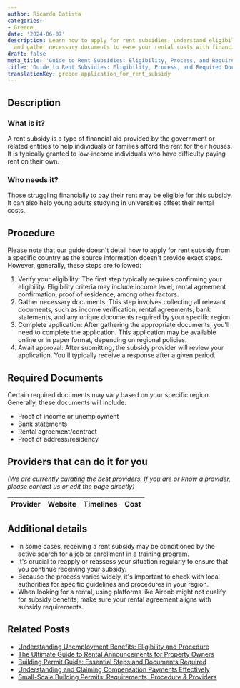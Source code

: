 ```yaml
---
author: Ricardo Batista
categories:
- Greece
date: '2024-06-07'
description: Learn how to apply for rent subsidies, understand eligibility criteria,
  and gather necessary documents to ease your rental costs with financial aid.
draft: false
meta_title: 'Guide to Rent Subsidies: Eligibility, Process, and Required Documents'
title: 'Guide to Rent Subsidies: Eligibility, Process, and Required Documents'
translationKey: greece-application_for_rent_subsidy
---
```


## Description
### What is it?
A rent subsidy is a type of financial aid provided by the government or related entities to help individuals or families afford the rent for their houses. It is typically granted to low-income individuals who have difficulty paying rent on their own.
### Who needs it?
Those struggling financially to pay their rent may be eligible for this subsidy. It can also help young adults studying in universities offset their rental costs.

## Procedure
Please note that our guide doesn't detail how to apply for rent subsidy from a specific country as the source information doesn't provide exact steps. However, generally, these steps are followed:

1. Verify your eligibility: The first step typically requires confirming your eligibility. Eligibility criteria may include income level, rental agreement confirmation, proof of residence, among other factors.
2. Gather necessary documents: This step involves collecting all relevant documents, such as income verification, rental agreements, bank statements, and any unique documents required by your specific region.
3. Complete application: After gathering the appropriate documents, you'll need to complete the application. This application may be available online or in paper format, depending on regional policies.
4. Await approval: After submitting, the subsidy provider will review your application. You'll typically receive a response after a given period.

## Required Documents
Certain required documents may vary based on your specific region. Generally, these documents will include:

- Proof of income or unemployment
- Bank statements
- Rental agreement/contract
- Proof of address/residency

## Providers that can do it for you

_(We are currently curating the best providers. If you are or know a provider, please contact us or edit the page directly)_

| Provider        |     Website     |     Timelines    |       Cost      |
| :-------------: | :-------------: |  :-------------: | :-------------: |

## Additional details
- In some cases, receiving a rent subsidy may be conditioned by the active search for a job or enrollment in a training program.
- It's crucial to reapply or reassess your situation regularly to ensure that you continue receiving your subsidy.
- Because the process varies widely, it's important to check with local authorities for specific guidelines and procedures in your region. 
- When looking for a rental, using platforms like Airbnb might not qualify for subsidy benefits; make sure your rental agreement aligns with subsidy requirements.
## Related Posts

- [Understanding Unemployment Benefits: Eligibility and Procedure](https://tramitit.com/guides/greece/application_for_unemployment_benefit/)
- [The Ultimate Guide to Rental Announcements for Property Owners](https://tramitit.com/guides/greece/rental_announcement/)
- [Building Permit Guide: Essential Steps and Documents Required](https://tramitit.com/guides/greece/application_for_building_permit/)
- [Understanding and Claiming Compensation Payments Effectively](https://tramitit.com/guides/greece/application_for_compensation_payment/)
- [Small-Scale Building Permits: Requirements, Procedure & Providers](https://tramitit.com/guides/greece/application_for_a_small-scale_building_permit/)
